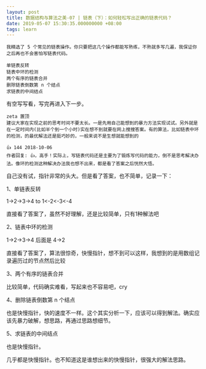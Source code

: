 ```yaml
---
layout: post
title: 数据结构与算法之美-07 | 链表（下）：如何轻松写出正确的链表代码？
date: 2019-05-07 15:30:35.000000000 +08:00
tags: learn
---
```


```
我精选了 5 个常见的链表操作。你只要把这几个操作都能写熟练，不熟就多写几遍，我保证你之后再也不会害怕写链表代码。 

单链表反转 
链表中环的检测 
两个有序的链表合并 
删除链表倒数第 n 个结点 
求链表的中间结点
```

有空写写看，写完再进入下一步。

```
zeta 置顶
建议大家在实现之前的思考时间不要太长。一是先用自己能想到的暴力方法实现试试。另外就是在一定时间内(比如半个到一个小时)实在想不到就要在网上搜搜答案。有的算法，比如链表中环的检测，的最优解法还是挺巧妙的，一般来说不是生想就能想到的

👍 144 2018-10-06
作者回复: 👍，高手！实际上，写链表代码还是主要为了锻炼写代码的能力，倒不是思考解决办法。像环的检测这种解决办法我也想不出来，都是看了答案之后恍然大悟。
```

自己没有试，指针非常的头大。但是看了答案，也不简单，记录一下：

1、单链表反转

1->2->3->4  to 1<-2<-3<-4

直接看了答案了，虽然不好理解，还是比较简单，只有1种解法吧

2、链表中环的检测

1->2->3->4 后面是 4->2

直接看了答案了，算法很惊奇，快慢指针，想不到可以这样，我想到的是用数组记录遍历过的节点然后比较

3、两个有序的链表合并 

比较简单，代码确实难看，写起来也不容易吧，cry

4、删除链表倒数第 n 个结点 

也是快慢指针，快的速度不一样。这个其实分析一下，应该可以得到解法。确实应该先暴力破解，想思路，再通过思路想细节。

5、求链表的中间结点

也是快慢指针。

几乎都是快慢指针。也不知道这是谁想出来的快慢指针，很强大的解法思路。